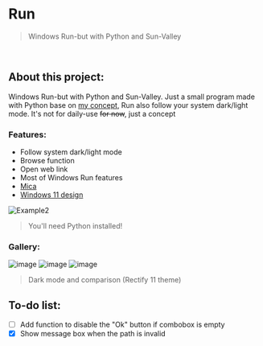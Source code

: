   
# Run

>Windows Run-but with Python and Sun-Valley

<div align="left">
  
<br>

## About this project:
Windows Run-but with Python and Sun-Valley. Just a small program made with Python base on [my concept](https://www.reddit.com/r/Windows_Redesign/comments/s8kgtm/quite_new_to_figma_so_i_just_create_a_simple/), Run also follow your system dark/light mode. It's not for daily-use ~~for now~~, just a concept
<br>
### Features:
  - Follow system dark/light mode
  - Browse function
  - Open web link
  - Most of Windows Run features
  - [Mica](https://github.com/martinet101/win32mica)
  - [Windows 11 design](https://github.com/rdbende/Sun-Valley-ttk-theme) 

![Example2](https://user-images.githubusercontent.com/86362423/158045500-413133e4-6bbe-4402-b197-8da897c755e7.gif)
>You'll need Python installed!
### Gallery:
![image](https://user-images.githubusercontent.com/86362423/158001467-a3fbea0b-d93b-4ae4-85ab-c73bac7c8309.png)
![image](https://user-images.githubusercontent.com/86362423/158625134-144e2ec4-feff-42e4-9be6-133a51569071.png)
![image](https://user-images.githubusercontent.com/86362423/158614332-4798a5a7-d4a3-4889-822b-4978cc1f4ee4.png)
 >Dark mode and comparison (Rectify 11 theme)

## To-do list:
- [ ] Add function to disable the "Ok" button if combobox is empty
- [X] Show message box when the path is invalid
